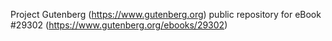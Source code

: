 Project Gutenberg (https://www.gutenberg.org) public repository for eBook #29302 (https://www.gutenberg.org/ebooks/29302)
